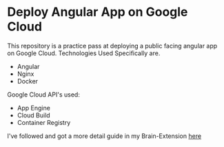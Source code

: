 # Deploy Angular App on Google Cloud
This repository is a practice pass at deploying a public facing angular app on Google Cloud.
Technologies Used Specifically are.
- Angular
- Nginx
- Docker

Google Cloud API's used:
- App Engine
- Cloud Build
- Container Registry

I've followed and got a more detail guide in my Brain-Extension [here](https://github.com/Zack-byte/Brain-Extension/blob/main/Programming/Google%20Cloud/App%20Engine/deploy-angular-app.md)
